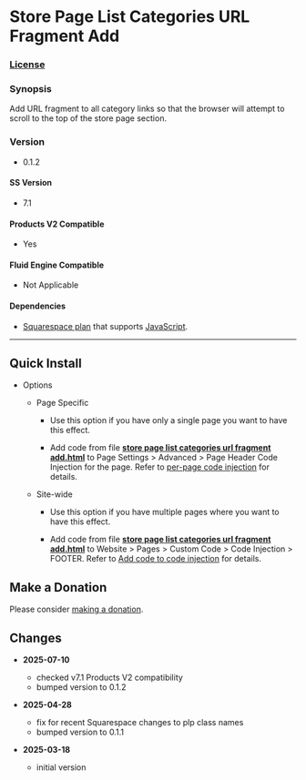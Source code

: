 # Store Page List Categories URL Fragment Add

### [License][1]

### Synopsis

Add URL fragment to all category links so that the browser will attempt to
scroll to the top of the store page section.

### Version

  * 0.1.2

#### SS Version

  * 7.1

#### Products V2 Compatible

  * Yes

#### Fluid Engine Compatible

  * Not Applicable

#### Dependencies

  * [Squarespace plan][2] that supports [JavaScript][3].

---

## Quick Install

* Options

  * Page Specific
  
    * Use this option if you have only a single page you want to have this
      effect.
      
    * Add code from file **[store page list categories url fragment
      add.html][4]** to Page Settings > Advanced > Page Header Code Injection
      for the page. Refer to [per-page code injection][5] for details.
      
  * Site-wide
  
    * Use this option if you have multiple pages where you want to have this
      effect.
      
    * Add code from file **[store page list categories url fragment
      add.html][4]** to Website > Pages > Custom Code > Code Injection >
      FOOTER. Refer to [Add code to code injection][6] for details.

## Make a Donation

Please consider [making a donation][7].

## Changes

* **2025-07-10**

  * checked v7.1 Products V2 compatibility
  * bumped version to 0.1.2
  
* **2025-04-28**

  * fix for recent Squarespace changes to plp class names
  * bumped version to 0.1.1
  
* **2025-03-18**

  * initial version

[1]: https://github.com/tomsWebConsulting/twcsl/blob/main/LICENSE.txt#L1
[2]: https://www.squarespace.com/pricing
[3]: https://en.wikipedia.org/wiki/JavaScript
[4]: store%20page%20list%20categories%20url%20fragment%20add.html#L1
[5]: https://support.squarespace.com/hc/en-us/articles/205815908-Using-code-injection#toc-per-page-code-injection
[6]: https://support.squarespace.com/hc/en-us/articles/205815908-Using-code-injection#toc-add-code-to-code-injection
[7]: https://github.com/tomsWebConsulting/twcsl#make-a-donation
